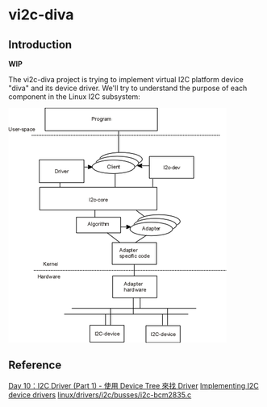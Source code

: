 # vi2c-diva

## Introduction

**WIP**

The vi2c-diva project is trying to implement virtual I2C platform device "diva" and its device
driver. We'll try to understand the purpose of each component in the Linux I2C subsystem:

![](misc/linux-i2c-subsystem.png)

## Reference
[Day 10：I2C Driver (Part 1) - 使用 Device Tree 來找 Driver](https://ithelp.ithome.com.tw/articles/10244211)
[Implementing I2C device drivers](https://www.kernel.org/doc/html/latest/i2c/writing-clients.html)
[linux/drivers/i2c/busses/i2c-bcm2835.c](https://github.com/torvalds/linux/blob/master/drivers/i2c/busses/i2c-bcm2835.c)
